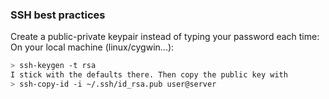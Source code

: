 ### SSH best practices
Create a public-private keypair instead of typing your password each time:  
On your local machine (linux/cygwin...):  

```bash
> ssh-keygen -t rsa
I stick with the defaults there. Then copy the public key with
> ssh-copy-id -i ~/.ssh/id_rsa.pub user@server
```
